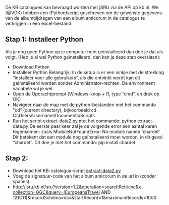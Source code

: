De KB catalogues kan bevraagd worden met jSRU via de API op kb.nl. We (@VDK) hebben een (Python)script geschreven om de gewenste gegevens van de albumbijdragen van een album amicorum in de catalogus te verkrijgen in een excel-bestand

## Stap 1: Installeer Python
Als je nog geen Python op je computer hebt geïnstalleerd dan doe je dat als volgt. (Heb je al wel Python geïnstalleerd, dan kan je deze stap overslaan):
* Download Python
* Installeer Python 
Belangrijk: In de setup is er een vinkje met de strekking “installeer voor alle gebruikers”, als die ontvinkt wordt kan dit geïnstalleerd worden zonder Administrator-rechten. De environment variabele wil je wél. 
* Open de Opdrachtprompt (Windows-knop + R, type “cmd”, en druk op OK) 
* Navigeer naar de map met de python-bestanden met het commando "cd” (current directory), bijvoorbeeld cd C:\Users\Username\Documents\Scripts 
* Run het script extract-data2.py met het commando: python extract-data.py 
De eerste paar keer zal je de volgende error een aantal keren tegenkomen: zoals ModuleNotFoundError: No module named 'chardet' 
Dit betekent dat een module nog geïnstalleerd moet worden, in dit geval “chardet”.
Dit doe je met het commando: pip install chardet 

## Stap 2:
* Download het KB-catalogus-script [extract-data2.py](https://github.com/KBNLwikimedia/Alba-Amicorum/blob/main/scripts/extract-data2.py)
* Voeg de signatuur-code van het album amicorum in de url in (zonder spaties) 
* http://jsru.kb.nl/sru?version=1.2&operation=searchRetrieve&x-collection=GGC&query=(EuropeanaTravel AND 121C11)&recordSchema=dcx&startRecord=1&maximumRecords=1000  


